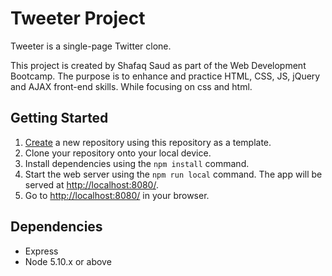 # Tweeter Project

Tweeter is a single-page Twitter clone.

This project is created by Shafaq Saud as part of the Web Development Bootcamp. The purpose is to enhance and practice  HTML, CSS, JS, jQuery and AJAX front-end skills. While focusing on css and html.

## Getting Started

1. [Create](https://docs.github.com/en/repositories/creating-and-managing-repositories/creating-a-repository-from-a-template) a new repository using this repository as a template.
2. Clone your repository onto your local device.
3. Install dependencies using the `npm install` command.
3. Start the web server using the `npm run local` command. The app will be served at <http://localhost:8080/>.
4. Go to <http://localhost:8080/> in your browser.

## Dependencies

- Express
- Node 5.10.x or above
